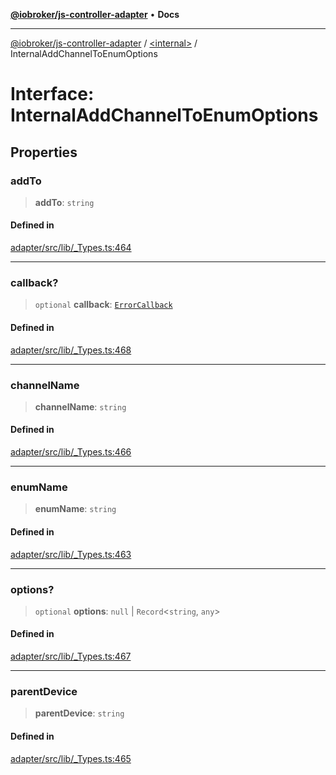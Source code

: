 [**@iobroker/js-controller-adapter**](../../README.md) • **Docs**

***

[@iobroker/js-controller-adapter](../../globals.md) / [\<internal\>](../README.md) / InternalAddChannelToEnumOptions

# Interface: InternalAddChannelToEnumOptions

## Properties

### addTo

> **addTo**: `string`

#### Defined in

[adapter/src/lib/\_Types.ts:464](https://github.com/ioBroker/ioBroker.js-controller/blob/6c3a3884e29c4b6f03de102d699f9813dd546c7d/packages/adapter/src/lib/_Types.ts#L464)

***

### callback?

> `optional` **callback**: [`ErrorCallback`](../type-aliases/ErrorCallback.md)

#### Defined in

[adapter/src/lib/\_Types.ts:468](https://github.com/ioBroker/ioBroker.js-controller/blob/6c3a3884e29c4b6f03de102d699f9813dd546c7d/packages/adapter/src/lib/_Types.ts#L468)

***

### channelName

> **channelName**: `string`

#### Defined in

[adapter/src/lib/\_Types.ts:466](https://github.com/ioBroker/ioBroker.js-controller/blob/6c3a3884e29c4b6f03de102d699f9813dd546c7d/packages/adapter/src/lib/_Types.ts#L466)

***

### enumName

> **enumName**: `string`

#### Defined in

[adapter/src/lib/\_Types.ts:463](https://github.com/ioBroker/ioBroker.js-controller/blob/6c3a3884e29c4b6f03de102d699f9813dd546c7d/packages/adapter/src/lib/_Types.ts#L463)

***

### options?

> `optional` **options**: `null` \| `Record`\<`string`, `any`\>

#### Defined in

[adapter/src/lib/\_Types.ts:467](https://github.com/ioBroker/ioBroker.js-controller/blob/6c3a3884e29c4b6f03de102d699f9813dd546c7d/packages/adapter/src/lib/_Types.ts#L467)

***

### parentDevice

> **parentDevice**: `string`

#### Defined in

[adapter/src/lib/\_Types.ts:465](https://github.com/ioBroker/ioBroker.js-controller/blob/6c3a3884e29c4b6f03de102d699f9813dd546c7d/packages/adapter/src/lib/_Types.ts#L465)
